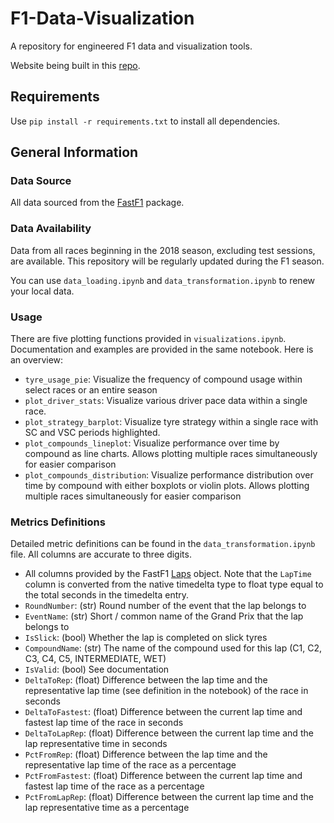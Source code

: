 # F1-Data-Visualization
A repository for engineered F1 data and visualization tools.

Website being built in this [repo](https://github.com/brianmakesthings/F1-Web-Server.git).

## Requirements 
Use `pip install -r requirements.txt` to install all dependencies.

## General Information

### Data Source
All data sourced from the [FastF1](https://github.com/theOehrly/Fast-F1) package.

### Data Availability
Data from all races beginning in the 2018 season, excluding test sessions, are available. This repository will be regularly updated during the F1 season.

You can use `data_loading.ipynb` and `data_transformation.ipynb` to renew your local data.

### Usage
There are five plotting functions provided in `visualizations.ipynb`. Documentation and examples are provided in the same notebook. Here is an overview:

- `tyre_usage_pie`: Visualize the frequency of compound usage within select races or an entire season
- `plot_driver_stats`: Visualize various driver pace data within a single race.
- `plot_strategy_barplot`: Visualize tyre strategy within a single race with SC and VSC periods highlighted.
- `plot_compounds_lineplot`: Visualize performance over time by compound as line charts. Allows plotting multiple races simultaneously for easier comparison
- `plot_compounds_distribution`: Visualize performance distribution over time by compound with either boxplots or violin plots. Allows plotting multiple races simultaneously for easier comparison

### Metrics Definitions
Detailed metric definitions can be found in the `data_transformation.ipynb` file. All columns are accurate to three digits.

- All columns provided by the FastF1 [Laps](https://theoehrly.github.io/Fast-F1/core.html?highlight=session#fastf1.core.Laps) object. Note that the `LapTime` column is converted from the native timedelta type to float type equal to the total seconds in the timedelta entry.
- `RoundNumber`: (str) Round number of the event that the lap belongs to 
- `EventName`: (str) Short / common name of the Grand Prix that the lap belongs to 
- `IsSlick`: (bool) Whether the lap is completed on slick tyres
- `CompoundName`: (str) The name of the compound used for this lap (C1, C2, C3, C4, C5, INTERMEDIATE, WET)
- `IsValid`: (bool) See documentation
- `DeltaToRep`: (float) Difference between the lap time and the representative lap time (see definition in the notebook) of the race in seconds
- `DeltaToFastest`: (float) Difference between the current lap time and fastest lap time of the race in seconds
- `DeltaToLapRep`: (float) Difference between the current lap time and the lap representative time in seconds
- `PctFromRep`: (float) Difference between the lap time and the representative lap time of the race as a percentage
- `PctFromFastest`: (float) Difference between the current lap time and fastest lap time of the race as a percentage
- `PctFromLapRep`: (float) Difference between the current lap time and the lap representative time as a percentage
